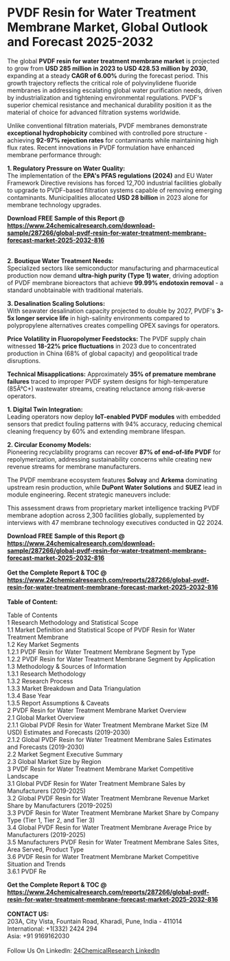 <h1>PVDF Resin for Water Treatment Membrane Market, Global Outlook and Forecast 2025-2032</h1><p>The global <strong>PVDF resin for water treatment membrane market</strong> is projected to grow from <strong>USD 285 million in 2023 to USD 428.53 million by 2030</strong>, expanding at a steady <strong>CAGR of 6.00%</strong> during the forecast period. This growth trajectory reflects the critical role of polyvinylidene fluoride membranes in addressing escalating global water purification needs, driven by industrialization and tightening environmental regulations. PVDF's superior chemical resistance and mechanical durability position it as the material of choice for advanced filtration systems worldwide.</p><p>Unlike conventional filtration materials, PVDF membranes demonstrate <strong>exceptional hydrophobicity</strong> combined with controlled pore structure - achieving <strong>92-97% rejection rates</strong> for contaminants while maintaining high flux rates. Recent innovations in PVDF formulation have enhanced membrane performance through:</p><p><strong>1. Regulatory Pressure on Water Quality:</strong><br>
The implementation of the <strong>EPA's PFAS regulations (2024)</strong> and EU Water Framework Directive revisions has forced 12,700 industrial facilities globally to upgrade to PVDF-based filtration systems capable of removing emerging contaminants. Municipalities allocated <strong>USD 28 billion</strong> in 2023 alone for membrane technology upgrades.</p><div><b>Download FREE Sample of this Report @ 
            <a href="https://www.24chemicalresearch.com/download-sample/287266/global-pvdf-resin-for-water-treatment-membrane-forecast-market-2025-2032-816">
            https://www.24chemicalresearch.com/download-sample/287266/global-pvdf-resin-for-water-treatment-membrane-forecast-market-2025-2032-816</a></b></div><br><p><strong>2. Boutique Water Treatment Needs:</strong><br>
Specialized sectors like semiconductor manufacturing and pharmaceutical production now demand <strong>ultra-high purity (Type 1) water</strong>, driving adoption of PVDF membrane bioreactors that achieve <strong>99.99% endotoxin removal</strong> - a standard unobtainable with traditional materials.</p><p><strong>3. Desalination Scaling Solutions:</strong><br>
With seawater desalination capacity projected to double by 2027, PVDF's <strong>3-5x longer service life</strong> in high-salinity environments compared to polypropylene alternatives creates compelling OPEX savings for operators.</p><p><strong>Price Volatility in Fluoropolymer Feedstocks:</strong> The PVDF supply chain witnessed <strong>18-22% price fluctuations</strong> in 2023 due to concentrated production in China (68% of global capacity) and geopolitical trade disruptions.</p><p><strong>Technical Misapplications:</strong> Approximately <strong>35% of premature membrane failures</strong> traced to improper PVDF system designs for high-temperature (85Â°C+) wastewater streams, creating reluctance among risk-averse operators.</p><p><strong>1. Digital Twin Integration:</strong><br>
Leading operators now deploy <strong>IoT-enabled PVDF modules</strong> with embedded sensors that predict fouling patterns with 94% accuracy, reducing chemical cleaning frequency by 60% and extending membrane lifespan.</p><p><strong>2. Circular Economy Models:</strong><br>
Pioneering recyclability programs can recover <strong>87% of end-of-life PVDF</strong> for repolymerization, addressing sustainability concerns while creating new revenue streams for membrane manufacturers.</p><p>The PVDF membrane ecosystem features <strong>Solvay</strong> and <strong>Arkema</strong> dominating upstream resin production, while <strong>DuPont Water Solutions</strong> and <strong>SUEZ</strong> lead in module engineering. Recent strategic maneuvers include:</p><p>This assessment draws from proprietary market intelligence tracking PVDF membrane adoption across 2,300 facilities globally, supplemented by interviews with 47 membrane technology executives conducted in Q2 2024.</p><div><b>Download FREE Sample of this Report @ 
            <a href="https://www.24chemicalresearch.com/download-sample/287266/global-pvdf-resin-for-water-treatment-membrane-forecast-market-2025-2032-816">
            https://www.24chemicalresearch.com/download-sample/287266/global-pvdf-resin-for-water-treatment-membrane-forecast-market-2025-2032-816</a></b></div><br><div><b>Get the Complete Report & TOC @ 
            <a href="https://www.24chemicalresearch.com/reports/287266/global-pvdf-resin-for-water-treatment-membrane-forecast-market-2025-2032-816">
            https://www.24chemicalresearch.com/reports/287266/global-pvdf-resin-for-water-treatment-membrane-forecast-market-2025-2032-816</a></b></div><br>
            <b>Table of Content:</b><p>Table of Contents<br />
1 Research Methodology and Statistical Scope<br />
1.1 Market Definition and Statistical Scope of PVDF Resin for Water Treatment Membrane<br />
1.2 Key Market Segments<br />
1.2.1 PVDF Resin for Water Treatment Membrane Segment by Type<br />
1.2.2 PVDF Resin for Water Treatment Membrane Segment by Application<br />
1.3 Methodology & Sources of Information<br />
1.3.1 Research Methodology<br />
1.3.2 Research Process<br />
1.3.3 Market Breakdown and Data Triangulation<br />
1.3.4 Base Year<br />
1.3.5 Report Assumptions & Caveats<br />
2 PVDF Resin for Water Treatment Membrane Market Overview<br />
2.1 Global Market Overview<br />
2.1.1 Global PVDF Resin for Water Treatment Membrane Market Size (M USD) Estimates and Forecasts (2019-2030)<br />
2.1.2 Global PVDF Resin for Water Treatment Membrane Sales Estimates and Forecasts (2019-2030)<br />
2.2 Market Segment Executive Summary<br />
2.3 Global Market Size by Region<br />
3 PVDF Resin for Water Treatment Membrane Market Competitive Landscape<br />
3.1 Global PVDF Resin for Water Treatment Membrane Sales by Manufacturers (2019-2025)<br />
3.2 Global PVDF Resin for Water Treatment Membrane Revenue Market Share by Manufacturers (2019-2025)<br />
3.3 PVDF Resin for Water Treatment Membrane Market Share by Company Type (Tier 1, Tier 2, and Tier 3)<br />
3.4 Global PVDF Resin for Water Treatment Membrane Average Price by Manufacturers (2019-2025)<br />
3.5 Manufacturers PVDF Resin for Water Treatment Membrane Sales Sites, Area Served, Product Type<br />
3.6 PVDF Resin for Water Treatment Membrane Market Competitive Situation and Trends<br />
3.6.1 PVDF Re</p><div><b>Get the Complete Report & TOC @ 
            <a href="https://www.24chemicalresearch.com/reports/287266/global-pvdf-resin-for-water-treatment-membrane-forecast-market-2025-2032-816">
            https://www.24chemicalresearch.com/reports/287266/global-pvdf-resin-for-water-treatment-membrane-forecast-market-2025-2032-816</a></b></div><br><b>CONTACT US:</b><br>
            203A, City Vista, Fountain Road, Kharadi, Pune, India - 411014<br>
            International: +1(332) 2424 294<br>
            Asia: +91 9169162030 <br><br>
            Follow Us On LinkedIn: <a href="https://www.linkedin.com/company/24chemicalresearch/">24ChemicalResearch LinkedIn</a>